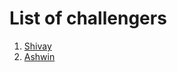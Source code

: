 # List of challengers

1. [Shivay](https://github.com/shivaylamba)
2. [Ashwin](https://github.com/singhal7ashwin)
